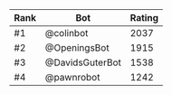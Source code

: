 Rank|Bot|Rating
---|---|---
#1|@colinbot|2037
#2|@OpeningsBot|1915
#3|@DavidsGuterBot|1538
#4|@pawnrobot|1242
